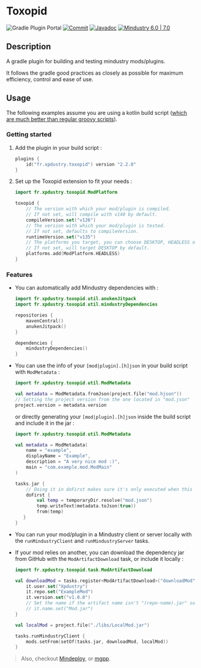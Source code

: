 # Toxopid

![Gradle Plugin Portal](https://img.shields.io/gradle-plugin-portal/v/fr.xpdustry.toxopid)
[![Commit](https://github.com/Xpdustry/Toxopid/actions/workflows/build.yml/badge.svg?branch=master)](https://github.com/Xpdustry/Toxopid/actions/workflows/build.yml)
[![Javadoc](https://img.shields.io/badge/Javadoc-latest-ffff00)](https://maven.xpdustry.fr/javadoc/releases/fr/xpdustry/toxopid/latest/)
[![Mindustry 6.0 | 7.0 ](https://img.shields.io/badge/Mindustry-6.0%20%7C%207.0-ffd37f)](https://github.com/Anuken/Mindustry/releases)

## Description

A gradle plugin for building and testing mindustry mods/plugins.

It follows the gradle good practices as closely as possible for maximum efficiency, control and ease of use.

## Usage

The following examples assume you are using a kotlin build script ([which are much better than regular groovy scripts](https://docs.gradle.org/current/userguide/kotlin_dsl.html)).

### Getting started

1. Add the plugin in your build script :

    ```kotlin
    plugins {
        id("fr.xpdustry.toxopid") version "2.2.0"
    }
    ```

2. Set up the Toxopid extension to fit your needs :

    ```kotlin
    import fr.xpdustry.toxopid.ModPlatform
   
    toxopid {
        // The version with which your mod/plugin is compiled.
        // If not set, will compile with v140 by default.
        compileVersion.set("v126") 
        // The version with which your mod/plugin is tested.
        // If not set, defaults to compileVersion.
        runtimeVersion.set("v135") 
        // The platforms you target, you can choose DESKTOP, HEADLESS or/and ANDROID.
        // If not set, will target DESKTOP by default.
        platforms.add(ModPlatform.HEADLESS)
    }
    ```

### Features

- You can automatically add Mindustry dependencies with :

  ```kotlin
  import fr.xpdustry.toxopid.util.anukenJitpack
  import fr.xpdustry.toxopid.util.mindustryDependencies

  repositories {
      mavenCentral()
      anukenJitpack()
  }

  dependencies {
      mindustryDependencies()
  }
  ```

- You can use the info of your `[mod|plugin].[h]json` in your build script with `ModMetadata` :

  ```kotlin
  import fr.xpdustry.toxopid.util.ModMetadata
  
  val metadata = ModMetadata.fromJson(project.file("mod.hjson"))
  // Setting the project version from the one located in "mod.json"
  project.version = metadata.version
  ```

  or directly generating your `[mod|plugin].[h]json` inside the build script and include it in the jar :

  ```kotlin
  import fr.xpdustry.toxopid.util.ModMetadata
  
  val metadata = ModMetadata(
      name = "example",
      displayName = "Example",
      description = "A very nice mod :)",
      main = "com.example.mod.ModMain"
  )

  tasks.jar {
      // Doing it in doFirst makes sure it's only executed when this task runs
      doFirst {
          val temp = temporaryDir.resolve("mod.json")
          temp.writeText(metadata.toJson(true))
          from(temp)
     }
  }
  ```

- You can run your mod/plugin in a Mindustry client or server locally with the `runMindustryClient` and
  `runMindustryServer` tasks.

- If your mod relies on another, you can download the dependency jar from GitHub with the `ModArtifactDownload` task, or include it locally :

  ```kotlin
  import fr.xpdustry.toxopid.task.ModArtifactDownload

  val downloadMod = tasks.register<ModArtifactDownload>("downloadMod") {
      it.user.set("Xpdustry")
      it.repo.set("ExampleMod")
      it.version.set("v1.0.0")
      // Set the name if the artifact name isn't "(repo-name).jar" such as "ExampleMod.jar"
      // it.name.set("Mod.jar")
  }
  
  val localMod = project.file("./libs/LocalMod.jar")
  
  tasks.runMindustryClient {
      mods.setFrom(setOf(tasks.jar, downloadMod, localMod))
  }
  ```
  
> Also, checkout [Mindeploy](https://github.com/NiChrosia/Mindeploy), or [mgpp](https://github.com/PlumyGame/mgpp).
